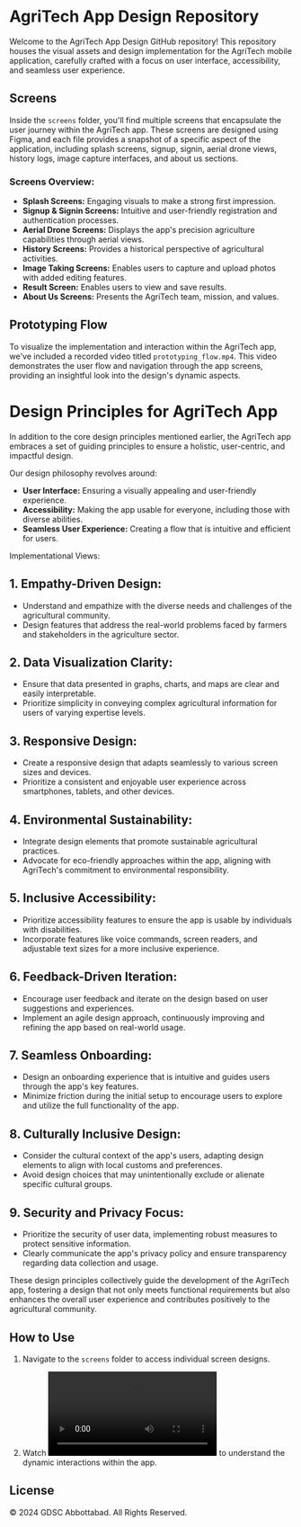 # AgriTech App Design Repository

Welcome to the AgriTech App Design GitHub repository! This repository houses the visual assets and design implementation for the AgriTech mobile application, carefully crafted with a focus on user interface, accessibility, and seamless user experience.

## Screens

Inside the `screens` folder, you'll find multiple screens that encapsulate the user journey within the AgriTech app. These screens are designed using Figma, and each file provides a snapshot of a specific aspect of the application, including splash screens, signup, signin, aerial drone views, history logs, image capture interfaces, and about us sections.

### Screens Overview:
- **Splash Screens:** Engaging visuals to make a strong first impression.
- **Signup & Signin Screens:** Intuitive and user-friendly registration and authentication processes.
- **Aerial Drone Screens:** Displays the app's precision agriculture capabilities through aerial views.
- **History Screens:** Provides a historical perspective of agricultural activities.
- **Image Taking Screens:** Enables users to capture and upload photos with added editing features.
- **Result Screen:** Enables users to view and save results.
- **About Us Screens:** Presents the AgriTech team, mission, and values.

## Prototyping Flow

To visualize the implementation and interaction within the AgriTech app, we've included a recorded video titled `prototyping_flow.mp4`. This video demonstrates the user flow and navigation through the app screens, providing an insightful look into the design's dynamic aspects.


# Design Principles for AgriTech App

In addition to the core design principles mentioned earlier, the AgriTech app embraces a set of guiding principles to ensure a holistic, user-centric, and impactful design.

Our design philosophy revolves around:
- **User Interface:** Ensuring a visually appealing and user-friendly experience.
- **Accessibility:** Making the app usable for everyone, including those with diverse abilities.
- **Seamless User Experience:** Creating a flow that is intuitive and efficient for users.

Implementational Views:

## 1. **Empathy-Driven Design:**
   - Understand and empathize with the diverse needs and challenges of the agricultural community.
   - Design features that address the real-world problems faced by farmers and stakeholders in the agriculture sector.

## 2. **Data Visualization Clarity:**
   - Ensure that data presented in graphs, charts, and maps are clear and easily interpretable.
   - Prioritize simplicity in conveying complex agricultural information for users of varying expertise levels.

## 3. **Responsive Design:**
   - Create a responsive design that adapts seamlessly to various screen sizes and devices.
   - Prioritize a consistent and enjoyable user experience across smartphones, tablets, and other devices.

## 4. **Environmental Sustainability:**
   - Integrate design elements that promote sustainable agricultural practices.
   - Advocate for eco-friendly approaches within the app, aligning with AgriTech's commitment to environmental responsibility.

## 5. **Inclusive Accessibility:**
   - Prioritize accessibility features to ensure the app is usable by individuals with disabilities.
   - Incorporate features like voice commands, screen readers, and adjustable text sizes for a more inclusive experience.

## 6. **Feedback-Driven Iteration:**
   - Encourage user feedback and iterate on the design based on user suggestions and experiences.
   - Implement an agile design approach, continuously improving and refining the app based on real-world usage.

## 7. **Seamless Onboarding:**
   - Design an onboarding experience that is intuitive and guides users through the app's key features.
   - Minimize friction during the initial setup to encourage users to explore and utilize the full functionality of the app.

## 8. **Culturally Inclusive Design:**
   - Consider the cultural context of the app's users, adapting design elements to align with local customs and preferences.
   - Avoid design choices that may unintentionally exclude or alienate specific cultural groups.

## 9. **Security and Privacy Focus:**
   - Prioritize the security of user data, implementing robust measures to protect sensitive information.
   - Clearly communicate the app's privacy policy and ensure transparency regarding data collection and usage.

These design principles collectively guide the development of the AgriTech app, fostering a design that not only meets functional requirements but also enhances the overall user experience and contributes positively to the agricultural community.

## How to Use

1. Navigate to the `screens` folder to access individual screen designs.

2. Watch ![AgriTech-prototyping_flow](https://github.com/GDSC-cuiatd/AgriTech/blob/9ee10690a50d3b152493ce75efea94fdfa73c75c/UX-UI-Designing/prototyping-flow-video.mp4) to understand the dynamic interactions within the app.



## License

© 2024 GDSC Abbottabad. All Rights Reserved.
